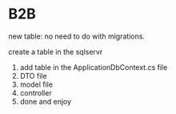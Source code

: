 # B2B

new table:
no need to do with migrations.

create a table in the sqlservr
1. add table in the ApplicationDbContext.cs file
2. DTO file 
3. model file
4. controller
5. done and enjoy
